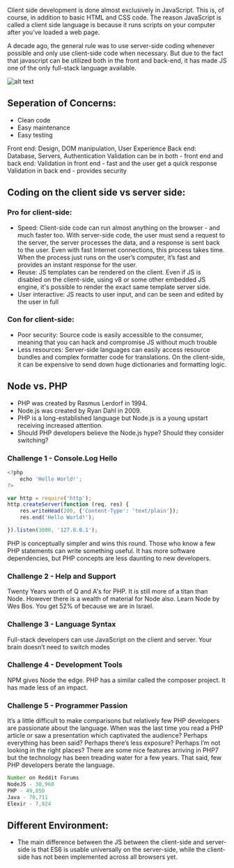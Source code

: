 Client side development is done almost exclusively in JavaScript. This is, of course, in addition to basic HTML and CSS code. The reason JavaScript is called a client side language is because it runs scripts on your computer after you’ve loaded a web page. 

A decade ago, the general rule was to use server-side coding whenever possible and only use client-side code when necessary. But due to the fact that javascript can be utilized both in the front and back-end, it has made JS one of the only full-stack language available.

![alt text](https://files.gitter.im/veredrec/N1ow/JS-vs-other.png)

## Seperation of Concerns:
* Clean code
* Easy maintenance
* Easy testing

Front end: Design, DOM manipulation, User Experience
Back end: Database, Servers, Authentication
Validation can be in both - front end and back end:
Validation in front end - fast and the user get a quick response
Validation in back end - provides security

## Coding on the client side vs server side:

### Pro for client-side:
* Speed: Client-side code can run almost anything on the browser - and much faster too. With server-side code, the user must send a request to the server, the server processes the data, and a response is sent back to the user. Even with fast Internet connections, this process takes time. When the process just runs on the user’s computer, it’s fast and provides an instant response for the user.
* Reuse: JS templates can be rendered on the client. Even if JS is disabled on the client-side, using v8 or some other embedded JS engine, it's possible to render the exact same template server side.
* User interactive: JS reacts to user input, and can be seen and edited by the user in full

### Con for client-side:
* Poor security: Source code is easily accessible to the consumer, meaning that you can hack and compromise JS without much trouble
* Less resources: Server-side languages can easily access resource bundles and complex formatter code for translations. On the client-side, it can be expensive to send down huge dictionaries and formatting logic.

## Node vs. PHP

* PHP was created by Rasmus Lerdorf in 1994.
* Node.js was created by Ryan Dahl in 2009.
* PHP is a long-established language but Node.js is a young upstart receiving increased attention.
* Should PHP developers believe the Node.js hype? Should they consider switching?

### Challenge 1 - Console.Log Hello
```javascript
<?php
    echo 'Hello World!';
?>
```

```javascript
var http = require('http');
http.createServer(function (req, res) {
    res.writeHead(200, {'Content-Type': 'text/plain'});
    res.end('Hello World!');

}).listen(3000, '127.0.0.1');
```

PHP is conceptually simpler and wins this round. Those who know a few PHP statements can write something useful. It has more software dependencies, but PHP concepts are less daunting to new developers.

### Challenge 2 - Help and Support
Twenty Years worth of Q and A's for PHP. It is still more of a titan than Node.
However there is a wealth of material for Node also. Learn Node by Wes Bos. You get 52% of because we are in Israel.

### Challenge 3 - Language Syntax
Full-stack developers can use JavaScript on the client and server. Your brain doesn’t need to switch modes

### Challenge 4 - Development Tools
NPM gives Node the edge. PHP has a similar called the composer project. It has made less of an impact.

### Challenge 5 - Programmer Passion
It’s a little difficult to make comparisons but relatively few PHP developers are passionate about the language. When was the last time you read a PHP article or saw a presentation which captivated the audience? Perhaps everything has been said? Perhaps there’s less exposure? Perhaps I’m not looking in the right places? There are some nice features arriving in PHP7 but the technology has been treading water for a few years. That said, few PHP developers berate the language.

```javascript
Number on Reddit Forums
NodeJS - 30,960
PHP - 49,850
Java - 70,711
Elexir - 7,924
```

## Different Environment:
* The main difference between the JS between the client-side and server-side is that ES6 is usable universally on the server-side, while the client-side has not been implemented across all browsers yet. 
